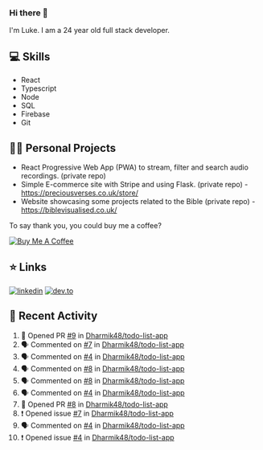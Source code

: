 ### Hi there 👋
I'm Luke. I am a 24 year old full stack developer.

## 💻 Skills 
- React
- Typescript
- Node
- SQL
- Firebase
- Git

## 👷‍♂️ Personal Projects
- React Progressive Web App (PWA) to stream, filter and search audio recordings. (private repo)
- Simple E-commerce site with Stripe and using Flask. (private repo) - https://preciousverses.co.uk/store/
- Website showcasing some projects related to the Bible (private repo) - https://biblevisualised.co.uk/

To say thank you, you could buy me a coffee?

[![Buy Me A Coffee](https://cdn.buymeacoffee.com/buttons/default-black.png)](https://www.buymeacoffee.com/lukeecart)

## ⭐ Links
[![linkedin](https://img.shields.io/badge/linkedin-0A66C2?style=for-the-badge&logo=linkedin)](https://www.linkedin.com/in/luke-cartwright)
[![dev.to](https://img.shields.io/badge/Dev.io-0A0A0A?style=for-the-badge&logo=devdotto)](https://dev.to/lukeecart)

## 📢 Recent Activity
<!--START_SECTION:activity-->
1. 💪 Opened PR [#9](https://github.com/Dharmik48/todo-list-app/pull/9) in [Dharmik48/todo-list-app](https://github.com/Dharmik48/todo-list-app)
2. 🗣 Commented on [#7](https://github.com/Dharmik48/todo-list-app/issues/7) in [Dharmik48/todo-list-app](https://github.com/Dharmik48/todo-list-app)
3. 🗣 Commented on [#4](https://github.com/Dharmik48/todo-list-app/issues/4) in [Dharmik48/todo-list-app](https://github.com/Dharmik48/todo-list-app)
4. 🗣 Commented on [#8](https://github.com/Dharmik48/todo-list-app/issues/8) in [Dharmik48/todo-list-app](https://github.com/Dharmik48/todo-list-app)
5. 🗣 Commented on [#8](https://github.com/Dharmik48/todo-list-app/issues/8) in [Dharmik48/todo-list-app](https://github.com/Dharmik48/todo-list-app)
6. 🗣 Commented on [#4](https://github.com/Dharmik48/todo-list-app/issues/4) in [Dharmik48/todo-list-app](https://github.com/Dharmik48/todo-list-app)
7. 💪 Opened PR [#8](https://github.com/Dharmik48/todo-list-app/pull/8) in [Dharmik48/todo-list-app](https://github.com/Dharmik48/todo-list-app)
8. ❗️ Opened issue [#7](https://github.com/Dharmik48/todo-list-app/issues/7) in [Dharmik48/todo-list-app](https://github.com/Dharmik48/todo-list-app)
9. 🗣 Commented on [#4](https://github.com/Dharmik48/todo-list-app/issues/4) in [Dharmik48/todo-list-app](https://github.com/Dharmik48/todo-list-app)
10. ❗️ Opened issue [#4](https://github.com/Dharmik48/todo-list-app/issues/4) in [Dharmik48/todo-list-app](https://github.com/Dharmik48/todo-list-app)
<!--END_SECTION:activity-->
